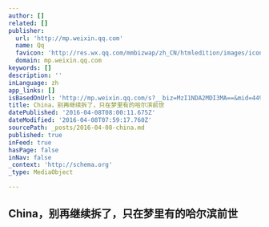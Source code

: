 ```yaml
---
author: []
related: []
publisher:
  url: 'http://mp.weixin.qq.com'
  name: Qq
  favicon: 'http://res.wx.qq.com/mmbizwap/zh_CN/htmledition/images/icon/common/favicon22c41b.ico'
  domain: mp.weixin.qq.com
keywords: []
description: ''
inLanguage: zh
app_links: []
isBasedOnUrl: 'http://mp.weixin.qq.com/s?__biz=MzI1NDA2MDI3MA==&mid=449819950&idx=1&sn=e45a49f0c7b4e83a4adc0aa4804f432f#rd'
title: China，别再继续拆了，只在梦里有的哈尔滨前世
datePublished: '2016-04-08T08:00:11.675Z'
dateModified: '2016-04-08T07:59:17.760Z'
sourcePath: _posts/2016-04-08-china.md
published: true
inFeed: true
hasPage: false
inNav: false
_context: 'http://schema.org'
_type: MediaObject

---
```

<article style=""><h1>China，别再继续拆了，只在梦里有的哈尔滨前世</h1></article>